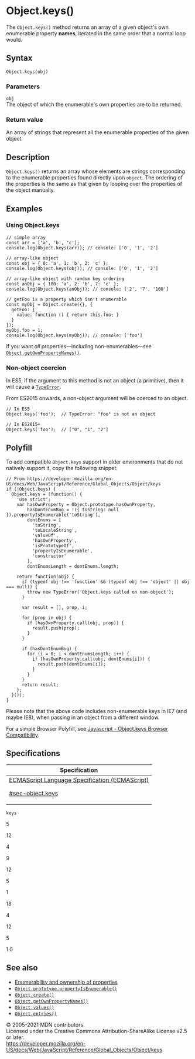 # Object.keys()

The `Object.keys()` method returns an array of a given object's own enumerable property **names**, iterated in the same order that a normal loop would.

## Syntax

    Object.keys(obj)

### Parameters

`obj`  
The object of which the enumerable's own properties are to be returned.

### Return value

An array of strings that represent all the enumerable properties of the given object.

## Description

`Object.keys()` returns an array whose elements are strings corresponding to the enumerable properties found directly upon `object`. The ordering of the properties is the same as that given by looping over the properties of the object manually.

## Examples

### Using Object.keys

    // simple array
    const arr = ['a', 'b', 'c'];
    console.log(Object.keys(arr)); // console: ['0', '1', '2']

    // array-like object
    const obj = { 0: 'a', 1: 'b', 2: 'c' };
    console.log(Object.keys(obj)); // console: ['0', '1', '2']

    // array-like object with random key ordering
    const anObj = { 100: 'a', 2: 'b', 7: 'c' };
    console.log(Object.keys(anObj)); // console: ['2', '7', '100']

    // getFoo is a property which isn't enumerable
    const myObj = Object.create({}, {
      getFoo: {
        value: function () { return this.foo; }
      }
    });
    myObj.foo = 1;
    console.log(Object.keys(myObj)); // console: ['foo']

If you want _all_ properties—including non-enumerables—see [`Object.getOwnPropertyNames()`](getownpropertynames).

### Non-object coercion

In ES5, if the argument to this method is not an object (a primitive), then it will cause a [`TypeError`](../typeerror).

From ES2015 onwards, a non-object argument will be coerced to an object.

    // In ES5
    Object.keys('foo');  // TypeError: "foo" is not an object

    // In ES2015+
    Object.keys('foo');  // ["0", "1", "2"]

## Polyfill

To add compatible `Object.keys` support in older environments that do not natively support it, copy the following snippet:

    // From https://developer.mozilla.org/en-US/docs/Web/JavaScript/Reference/Global_Objects/Object/keys
    if (!Object.keys) {
      Object.keys = (function() {
        'use strict';
        var hasOwnProperty = Object.prototype.hasOwnProperty,
            hasDontEnumBug = !({ toString: null }).propertyIsEnumerable('toString'),
            dontEnums = [
              'toString',
              'toLocaleString',
              'valueOf',
              'hasOwnProperty',
              'isPrototypeOf',
              'propertyIsEnumerable',
              'constructor'
            ],
            dontEnumsLength = dontEnums.length;

        return function(obj) {
          if (typeof obj !== 'function' && (typeof obj !== 'object' || obj === null)) {
            throw new TypeError('Object.keys called on non-object');
          }

          var result = [], prop, i;

          for (prop in obj) {
            if (hasOwnProperty.call(obj, prop)) {
              result.push(prop);
            }
          }

          if (hasDontEnumBug) {
            for (i = 0; i < dontEnumsLength; i++) {
              if (hasOwnProperty.call(obj, dontEnums[i])) {
                result.push(dontEnums[i]);
              }
            }
          }
          return result;
        };
      }());
    }

Please note that the above code includes non-enumerable keys in IE7 (and maybe IE8), when passing in an object from a different window.

For a simple Browser Polyfill, see [Javascript - Object.keys Browser Compatibility](https://tokenposts.blogspot.com.au/2012/04/javascript-objectkeys-browser.html).

## Specifications

<table><thead><tr class="header"><th>Specification</th></tr></thead><tbody><tr class="odd"><td><a href="https://tc39.es/ecma262/#sec-object.keys">ECMAScript Language Specification (ECMAScript) 
<br/>

<span class="small">#sec-object.keys</span></a></td></tr></tbody></table>

`keys`

5

12

4

9

12

5

1

18

4

12

5

1.0

## See also

-   [Enumerability and ownership of properties](https://developer.mozilla.org/en-US/docs/Web/JavaScript/Enumerability_and_ownership_of_properties)
-   [`Object.prototype.propertyIsEnumerable()`](propertyisenumerable)
-   [`Object.create()`](create)
-   [`Object.getOwnPropertyNames()`](getownpropertynames)
-   [`Object.values()`](values)
-   [`Object.entries()`](entries)

© 2005-2021 MDN contributors.  
Licensed under the Creative Commons Attribution-ShareAlike License v2.5 or later.  
<a href="https://developer.mozilla.org/en-US/docs/Web/JavaScript/Reference/Global_Objects/Object/keys" class="_attribution-link">https://developer.mozilla.org/en-US/docs/Web/JavaScript/Reference/Global_Objects/Object/keys</a>
